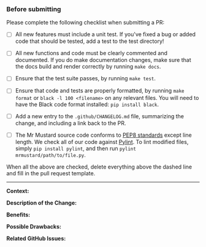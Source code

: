 ### Before submitting

Please complete the following checklist when submitting a PR:

- [ ] All new features must include a unit test.
      If you've fixed a bug or added code that should be tested, add a test to the
      test directory!

- [ ] All new functions and code must be clearly commented and documented.
      If you do make documentation changes, make sure that the docs build and
      render correctly by running `make docs`.

- [ ] Ensure that the test suite passes, by running `make test`.

- [ ] Ensure that code and tests are properly formatted, by running `make format` or `black -l 100
      <filename>` on any relevant files. You will need to have the Black code format installed:
      `pip install black`.

- [ ] Add a new entry to the `.github/CHANGELOG.md` file, summarizing the
      change, and including a link back to the PR.

- [ ] The Mr Mustard source code conforms to
      [PEP8 standards](https://www.python.org/dev/peps/pep-0008/) except line length.
      We check all of our code against [Pylint](https://www.pylint.org/).
      To lint modified files, simply `pip install pylint`, and then
      run `pylint mrmustard/path/to/file.py`.

When all the above are checked, delete everything above the dashed
line and fill in the pull request template.

------------------------------------------------------------------------------------------------------------

**Context:**

**Description of the Change:**

**Benefits:**

**Possible Drawbacks:**

**Related GitHub Issues:**
